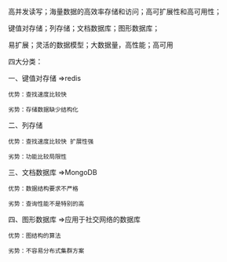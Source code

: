 高并发读写；海量数据的高效率存储和访问；高可扩展性和高可用性；

键值对存储；列存储；文档数据库；图形数据库；

易扩展；灵活的数据模型；大数据量，高性能；高可用

四大分类：

一、键值对存储  =>redis

	优势：查找速度比较快

	劣势：存储数据缺少结构化

二、列存储

	优势：查找速度比较快 扩展性强

	劣势：功能比较局限性

三、文档数据库  =>MongoDB

	优势：数据结构要求不严格

	劣势：查询性能不是特别的高 

四、图形数据库 =>应用于社交网络的数据库

	优势：图结构的算法

	劣势：不容易分布式集群方案